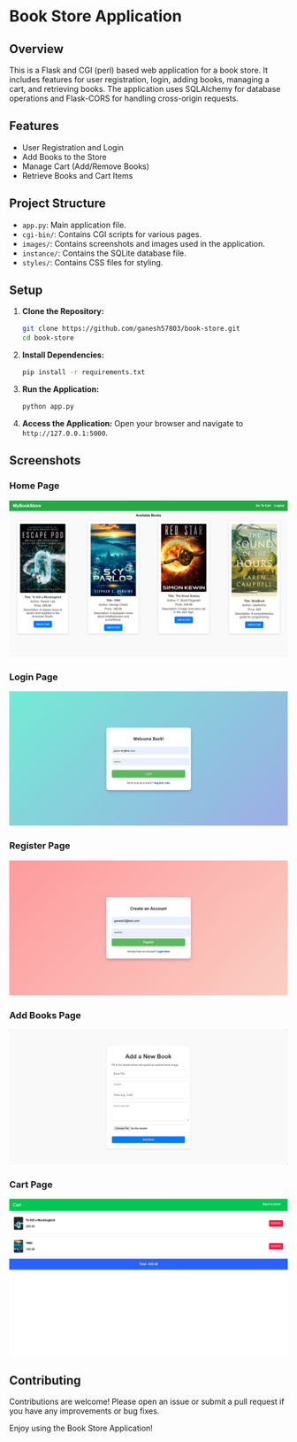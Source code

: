 # Book Store Application

## Overview
This is a Flask and CGI (perl) based web application for a book store. It includes features for user registration, login, adding books, managing a cart, and retrieving books. The application uses SQLAlchemy for database operations and Flask-CORS for handling cross-origin requests.

## Features
- User Registration and Login
- Add Books to the Store
- Manage Cart (Add/Remove Books)
- Retrieve Books and Cart Items

## Project Structure
- `app.py`: Main application file.
- `cgi-bin/`: Contains CGI scripts for various pages.
- `images/`: Contains screenshots and images used in the application.
- `instance/`: Contains the SQLite database file.
- `styles/`: Contains CSS files for styling.

## Setup
1. **Clone the Repository:**
   ```sh
   git clone https://github.com/ganesh57803/book-store.git
   cd book-store
   ```

2. **Install Dependencies:**
   ```sh
   pip install -r requirements.txt
   ```

3. **Run the Application:**
   ```sh
   python app.py
   ```

4. **Access the Application:**
   Open your browser and navigate to `http://127.0.0.1:5000`.

## Screenshots

### Home Page
![Home Page](images/home-page.png)

### Login Page
![Login Page](images/login.png)

### Register Page
![Register Page](images/register.png)

### Add Books Page
![Add Books Page](images/add-books.png)

### Cart Page
![Cart Page](images/cart.png)

## Contributing
Contributions are welcome! Please open an issue or submit a pull request if you have any improvements or bug fixes.

Enjoy using the Book Store Application!
